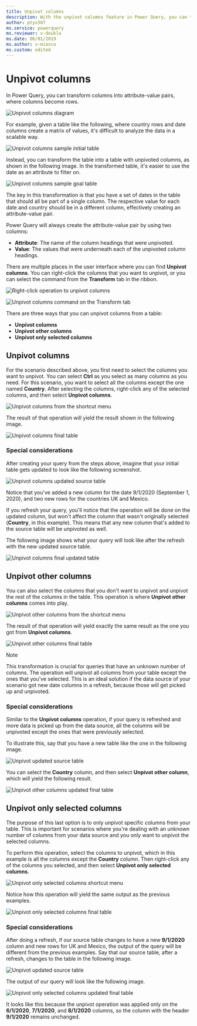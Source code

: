 ```yaml
---
title: Unpivot columns
description: With the unpivot columns feature in Power Query, you can transform selected columns into attribute-value pairs where columns become rows.
author: ptyx507
ms.service: powerquery
ms.reviewer: v-douklo
ms.date: 06/01/2019
ms.author: v-miesco
ms.custom: edited
---
```



# Unpivot columns

In Power Query, you can transform columns into attribute-value pairs, where columns become rows.

![Unpivot columns diagram](images/unpivot-operation-diagram.png "needs detailed alt text")

For example, given a table like the following, where country rows and date columns create a matrix of values, it's difficult to analyze the data in a scalable way.

![Unpivot columns sample initial table](images/me-unpivot-initial-table.png "needs detailed alt text")

Instead, you can transform the table into a table with unpivoted columns, as shown in the following image. In the transformed table, it's easier to use the date as an attribute to filter on.

![Unpivot columns sample goal table](images/me-unpivot-final-table.png "needs detailed alt text")

The key in this transformation is that you have a set of dates in the table that should all be part of a single column. The respective value for each date and country should be in a different column, effectively creating an attribute-value pair.<!--Edit okay? If a "value-pair" is different, can you please define it?-->

Power Query will always create the attribute-value pair by using two columns:

- **Attribute**: The name of the column headings that were unpivoted.
- **Value**: The values that were underneath each of the unpivoted column headings.

There are multiple places in the user interface where you can find **Unpivot columns**. You can right-click the columns that you want to unpivot, or you can select the command from the **Transform** tab in the ribbon.

![Right-click operation to unpivot columns](images/me-unpivot-right-click.png "Right-click operation to unpivot columns")

![Unpivot columns command on the Transform tab](images/me-unpivot-transform-tab.png "Unpivot columns command on the Transform tab")

There are three ways that you can unpivot columns from a table:

- **Unpivot columns**
- **Unpivot other columns**
- **Unpivot only selected columns**

## Unpivot columns

For the scenario described above, you first need to select the columns you want to unpivot. You can select **Ctrl** as you select as many columns as you need. For this scenario, you want to select all the columns except the one named **Country**. After selecting the columns, right-click any of the selected columns, and then select **Unpivot columns**.

![Unpivot columns from the shortcut menu](images/me-unpivot-columns-right-click.png "needs detailed alt text")

The result of that operation will yield the result shown in the following image.<!--This image should be cropped a bit tighter, it's hard to read.-->

![Unpivot columns final table](images/me-unpivot-columns-final-table.png "needs detailed alt text")

### Special considerations

After creating your query from the steps above, imagine that your initial table gets updated to look like the following screenshot.

![Unpivot columns updated source table](images/me-unpivot-updated-source-table.png "needs detailed alt text")

Notice that you've added a new column for the date 9/1/2020 (September 1, 2020), and two new rows for the countries UK and Mexico.

If you refresh your query, you'll notice that the operation will be done on the updated column, but won't affect the column that wasn't originally selected (**Country**, in this example). This means that any new column that's added to the source table will be unpivoted as well.

The following image shows what your query will look like after the refresh with the new updated source table.

![Unpivot columns final updated table](images/me-unpivot-columns-final-updated-table.png "needs detailed alt text")

## Unpivot other columns

You can also select the columns that you don't want to unpivot and unpivot the rest of the columns in the table. This operation is where **Unpivot other columns** comes into play.

![Unpivot other columns from the shortcut menu](images/me-unpivot-other-columns.png "needs detailed alt text")

The result of that operation will yield exactly the same result as the one you got from **Unpivot columns**.

![Unpivot other columns final table](images/me-unpivot-other-columns-final-table.png "needs detailed alt text")

>[!NOTE]
> This transformation is crucial for queries that have an unknown number of columns. The operation will unpivot all columns from your table except the ones that you've selected. This is an ideal solution if the data source of your scenario got new date columns in a refresh, because those will get picked up and unpivoted. 

### Special considerations

Similar to the **Unpivot columns** operation, if your query is refreshed and more data is picked up from the data source, all the columns will be unpivoted except the ones that were previously selected.

To illustrate this, say that you have a new table like the one in the following image.

![Unpivot updated source table](images/me-unpivot-updated-source-table.png "needs detailed alt text")

You can select the **Country** column, and then select **Unpivot other column**, which will yield the following result.

![Unpivot other columns updated final table](images/me-unpivot-other-columns-updated-final-table.png "needs detailed alt text")

## Unpivot only selected columns

The purpose of this last option is to only unpivot specific columns from your table. This is important for scenarios where you're dealing with an unknown number of columns from your data source and you only want to unpivot the selected columns.

To perform this operation, select the columns to unpivot, which in this example is all the columns except the **Country** column. Then right-click any of the columns you selected, and then select **Unpivot only selected columns**.

![Unpivot only selected columns shortcut menu](images/me-unpivot-only-selected-columns-right-click.png "needs detailed alt text")

Notice how this operation will yield the same output as the previous examples.

![Unpivot only selected columns final table](images/me-unpivot-only-selected-columns-final-table.png "needs detailed alt text")

### Special considerations

After doing a refresh, if our source table changes to have a new **9/1/2020** column and new rows for UK and Mexico, the output of the query will be different from the previous examples. Say that our source table, after a refresh, changes to the table in the following image.

![Unpivot updated source table](images/me-unpivot-updated-source-table.png "Unpivot updated source table")

The output of our query will look like the following image.

![Unpivot only selected columns updated final table](images/me-unpivot-only-selected-columns-updated-final-table.png "Unpivot only selected columns updated final table")

It looks like this because the unpivot operation was applied only on the **6/1/2020**, **7/1/2020**, and **8/1/2020** columns, so the column with the header **9/1/2020** remains unchanged.
